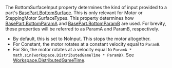 The BottomSurfaceInput property determines the kind of input provided to a
part's [BasePart.BottomSurface](https://create.roblox.com/docs/reference/engine/classes/BasePart#BottomSurface). This is only relevant for Motor or
SteppingMotor SurfaceTypes. This property determines how
[BasePart.BottomParamA](https://create.roblox.com/docs/reference/engine/classes/BasePart#BottomParamA) and [BasePart.BottomParamB](https://create.roblox.com/docs/reference/engine/classes/BasePart#BottomParamB) are used. For brevity,
these properties will be referred to as ParamA and ParamB, respectively.

- By default, this is set to NoInput. This stops the motor altogether.
- For Constant, the motor rotates at a constant velocity equal to
  `ParamB`.
- For Sin, the motor rotates at a velocity equal to
  `ParamA * math.sin(workspace.DistributedGameTime * ParamB)`. See
  [Workspace.DistributedGameTime](https://create.roblox.com/docs/reference/engine/classes/Workspace#DistributedGameTime).